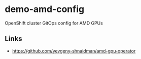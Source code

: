 # demo-amd-config
OpenShift cluster GitOps config for AMD GPUs

## Links

- https://github.com/yevgeny-shnaidman/amd-gpu-operator
